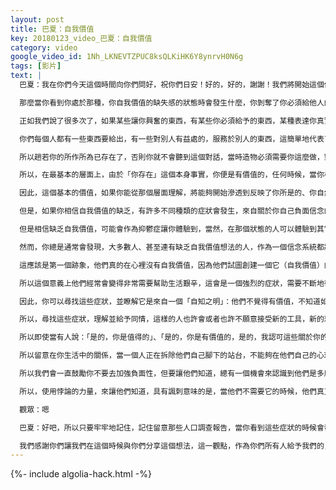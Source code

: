 ```yaml
---
layout: post
title: 巴夏：自我價值
key: 20180123_video_巴夏：自我價值
category: video
google_video_id: 1Nh_LKNEVTZPUC8ksQLKiHK6Y8ynrvH0N6g
tags: [影片]
text: |
  巴夏：我在你們今天這個時間向你們問好，祝你們日安！好的，好的，謝謝！我們將開始這個傳訊，從我們將談論「自我價值」開始。但是我們不確定我們是不是有資格值得談論這個。

  那麼當你看到你處於那種，你自我價值的缺失感的狀態時會發生什麼，你剝奪了你必須給他人的付出，你沒有給予在你們世界中你理應給出的禮物，其他人都在等待從你那接受到禮物。

  正如我們說了很多次了，如果某些讓你興奮的東西，有某些你必須給予的東西，某種表達你真實自我的方式，總會有人等著從你那裡得到某些東西。通過感覺或相信你是沒有價值的，不值得按照你的激情去行動，你實際上是在阻礙別人接受所等待的那些東西，他們可能在他們的生活中所需要的東西。

  你們每個人都有一些東西要給出，有一些對別人有益處的，服務於別人的東西，這簡單地代表了沒有什麼比成為你真正的自我更為複雜的事情了，以任何形式表達最讓你興奮的真理是最能代表你的心靜，你的平衡，你的激情，你的喜悅。抑制這些表達，並且接著讓你覺得貶低貶值，當然是你相信自己是沒有價值的，正如我們不時所說的，由於「你存在」這個事實就可以證明那是錯誤的，再次，因為造物不會犯錯，如果你真的沒有價值，你就不會存在了。

  所以趟若你的所作所為已存在了，否則你就不會聽到這個對話，當時造物必須需要你這麼做，對「一切萬有」來說，你一定是如此的重要，否則不能成為一切萬有，對「一切萬有」來說，不能沒有你。

  所以，在最基本的層面上，由於「你存在」這個本身事實，你便是有價值的，任何時候，當你相信你的人生沒有價值的這個想法，不配做你真正的自己，不配做你知道自己會做什麼樣的人，你更喜歡成為什麼樣子的人，不配、不值得活出你的夢想，那麼，正如我們所說，你是在參與一個你永遠不會贏的與造物之間的爭論，因為你永遠不會終止存在，這根本是不可能的，「存在」是你的基本特性（存在即是合理）。

  因此，這個基本的價值，如果你能從那個層面理解，將能夠開始滲透到反映了你所是的、你自然存在的，你其餘的生活中和所有你真實自我的表達當中，你作為已被創造的獨一無二的個體。

  但是，如果你相信自我價值的缺乏，有許多不同種類的症狀會發生，來自關於你自己負面信念的許多不同種類的表達方式機會出現。首先，當然最明顯的是，你可以體驗到你們所謂的「抑鬱」，抑鬱也就是對被單純壓抑住的自然狀態的消極看法，也就是說當你在外在找不到答案的時候，你會撤退到你存在本質的中心，你知道答案位於那裡，這是一個自然的經驗。但如果你否認它，如果你給它一個否定的定義，那麼它會成抑鬱的體驗，似乎在心中有什麼東西運作出錯了。如果你讓它成為抑鬱的自然經驗，你知道，你會簡單地找到答案，然後你就會擺脫出來，通過把你自己重新定義為一個新的人。

  但是相信缺乏自我價值，可能會作為抑鬱症讓你體驗到，當然，在那個狀態的人可以體驗到其它的副作用，不僅在精神上的，情緒上的，比如自殺的想法，而且還會引起你自己身體上的疾病，來顯化你如何看待你自己的想法，這樣的想法創造了一個外部現實的反射，物理現實體現和象徵了你如何在心靈上積極地看待你自己。

  然而，你總是通常會發現，大多數人、甚至連有缺乏自我價值想法的人，作為一個信念系統都將嘗試以某種形式來證明它們自己，唯一的區別是，如果你真的堅持一個你缺乏價值的信念，你會嘗試所有外在的證明認可，而不是內在的，你就不會知道如何靠你自己來證明認可你自己，所以妳會尋找它，如果你全部通過外在的表達去尋求它，這種對你自己沒有把握，缺乏自信感導致了小我的一個對立表達，而事實上，那些最沒有把握，缺乏自信感的是最連接到缺乏自我價值的觀念，將會以一種非常誇張的方式表達他們的小我，來平衡和彌補這個事實：他們實際上不相信他們是值得的，有價值的。所以他們將試圖通過強化和放大，誇大他們的小我（膨脹了）來表達價值感和值得的，常常以一種很自負的，自戀的方式表達他們自己。

  這應該是第一個跡象，他們真的在心裡沒有自我價值，因為他們試圖創建一個它（自我價值）的表達，但這只是單純的行為，他們事實上不相信他們所說的話，他們的所做所為，他們所表達的東西，他們只是不想讓其他任何人知道他們覺得自己是毫無價值的。所以他們會放在面前，他們會常常再三尋求，作為如上一種症狀你可以在生活中識別出來。一次又一次的外在認可、證明有其價值需要經常讓別人來證明認可他們，因為他們不花時間來證明認可他們自己。

  所以這個意義上他們經常會變得非常需要幫助生活艱辛，這會是一個強烈的症狀，需要不斷地從他們周圍的人來證明認可他們，因為他們不會把它（自我價值）給他們自己，這自然會產生二次的負面影響，在他們可能會發現自己所在的任何形式的關係中，因為他們總是只有依靠別人來創造價值感，以至於他們根本上否定了他們自己。

  因此，你可以尋找這些症狀，並瞭解它是來自一個「自知之明」：他們不覺得有價值，不知道如何給他們自己以某種程度的自我評價和自我欣賞。如果他們不從別人那裡得到它，如果他們不在某種意義上堅持它是從外在反射得到的，他們會覺得空虛的，被剝奪了，被遺棄了，然後另一個副作用是，因為他們都會忽然逃避他們缺乏價值的想法，因為他們不想去面對，換句話說他們會投射到其他人身上他們的想法：他們被遺棄的，不被支持的，不被別人重視的。因為他們不能面對這樣的事實：他們不重視自己。因為他們相信自己不值得有價值的，但他們否認這樣的事實，他們這樣做（尋求證明）是為了他們自己，所以他們總是會投射在那些不願意為他們做證明的人身上，這也是自我貶低自己，作為缺乏自我價值的信念所產生一種症狀。

  所以，尋找這些症狀，理解並給予同情，這樣的人也許會或者也許不願意接受新的工具，新的理解，他們怎樣才能知道他們是有價值的，知道他們是值得的，知道他們是屬於造物，並開始用這樣一種方式看待他們自己：他們不需要周圍的人不斷提醒他們是多麽有價值的，不需要來自他們周圍的人不斷的安慰，他們是值得的。就此而言這將不會是一個能夠持續很長時間的反射（不斷的提醒安慰），對於其他人來說，會感覺到它是來自一個非信念的地方：相信這些人對他們所說的話。

  所以即使當有人說：「是的，你是值得的」、「是的，你是有價值的，是的，我認可這些關於你的事情」，因為他們是在內心裡自我否定，事實上他們甚至可能不相信其他人，雖然他們可能表現得像他們做的那樣，或者表現得就像他們真的需要它，但他們可能還沒有真的相信。因此，他們創造了一個負面的惡性循環，在許多方面，表現得就像你們所說的太空裡的一個黑洞，吸收他們從別人那裡得到的所有的光，所有的恩惠，所有的價值，直到其他人開始意識到，他們不能給他們足夠的價值，他們不能以任何形式來證明認可他們是價值足夠的。因此當他們認識到這點，此後那個人內在的所有的這些反射，實際上就消失了。然而從來沒有實際彩詠，加強該人的能力這一方面使他們明白他們是值得的，明白他們是有價值的，外在的反射通常最終會停止。然後這會使那個人心慌，貶低他們自己陷入更嚴重的惡性循環，這又會導致抑鬱的想法，比如人口調查中放棄生命，自殺的想法。所有那些伴隨的事情都不能夠自我支持，不知道如何去相信別人告訴他們的話，卻是需要別人去做它，因為他們不會為他們自己而做。

  所以留意在你生活中的關係，當一個人正在拆除他們自己腳下的站台，不能夠在他們自己的心理上真正地獨立，不能給他們自己他們所真正需要的評價，時常地要求認可他們所做的一切，而不是以一種謙虛的方式給他們自己一個認可，並未他人服務。讓你自己更多的去覺察，更加有意識的去感知，請一定務必，如果你偶然發現以這樣的方式貶低他們自己的人，盡一切辦法，與他們分享他們不必這樣去做，盡一切辦法，與他們分享還有工具，通過分享工具、理念和信念，讓他們能夠知道他們是有價值的，他們是值得的。但同時也讓你自己認識到，無條件的愛並不是繼續支持一個：超過了某一程度與你的偏好不相協調的振動，你可以做的最無條件愛的事情，是不時地展示另一個人同樣選擇的後果，這可能不是他們所喜歡的，但這可能是他們告訴你所需要發生的後果，因為如果你不給他們為自己所選擇的後果的反映的話，那麼你沒有給他們機會去改變，沒有理由去改變，這並不意味著他們會改變，但至少給他們一個理由，如果他們想保持與你的關係，通過給出不斷貶低他們自己和不斷需要別人來證明他們的後果的清晰映像，通過向他們展示，你不能再這樣做了，因為這實際上並不是他們的最佳利益，如果你繼續支持這種負面行為，你至少給他們一個機會，來讓他們認識到也許需要改變，如果他們希望保持與真正的你的關係，而不是與他們實際上堅持認為你必須是什麼樣的人保持關係，因為這不是在與真正所是的你保持關係。

  所以我們會一直鼓勵你不要去加強負面性，但要讓他們知道，總有一個機會來認識到他們是多麽有價值的，他們是多麽值得的，並給他們自己他們所需要的（自給自足）。其中，具有諷刺意味的悖論是，當一個人實際上真的謙虛地評價他們自己，他們會經常發現，別人也常常會很重視他們，他們會看到他們的自我評價在你們現實和在他們現實中的反映。

  所以，使用悖論的力量，來讓他們知道，具有諷刺意味的是，當他們不需要它的時候，他們真正所需要的它會被給予他們，以一個被迫切需要的方式，因為每個人都需要認可，每個人都需要知道他們是有價值的和值得的，每個人都需要知道這點，但關鍵是要知道，由於「你存在」的這個事實，你便是有價值的，你是認可的，你是值得的，當你能夠必然地堅定這個立場，堅定這個覺知，堅定這個知曉，你會得到你所需要的那種正確性價值的反映，這將簡單是你所給出的能量的反射。因為當你照鏡子時，會有一些東西反射回來，但是當你像黑洞那樣吸入一切光線，那麼沒有什麼可以反射給你了，因為你什麼都沒給出，即代表了那種價值的正確性。對你們來說能理解嗎？

  觀眾：嗯

  巴夏：好吧，所以只要牢牢地記住，記住留意那些人口調查報告，當你看到這些症狀的時候會發覺到的，近你最大的努力去幫助，但不能以損壞你自己的價值為代價，因為這對任何人都沒有幫助和愛。

  我們感謝你們讓我們在這個時候與你們分享這個想法，這一觀點，作為你們所有人給予我們的，讓我們經驗到你們所有人這個禮物的回報，我請問以什麼樣的方式，我們現在可以為你們服務，你們可以開始你們的提問和分享了，如你所願。
---
```


{%- include algolia-hack.html -%}
